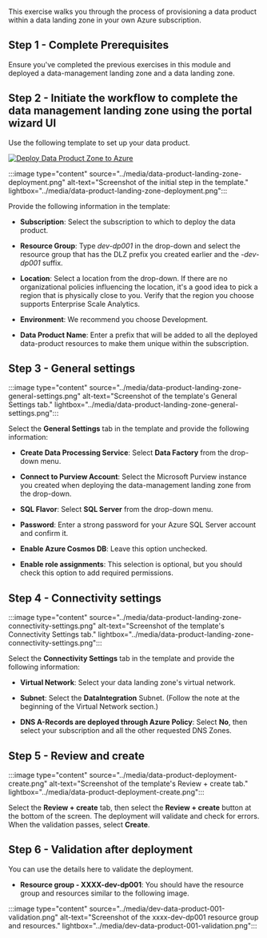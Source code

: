 This exercise walks you through the process of provisioning a data product within a data landing zone in your own Azure subscription.

## Step 1 - Complete Prerequisites

Ensure you've completed the previous exercises in this module and deployed a data-management landing zone and a data landing zone.

## Step 2 - Initiate the workflow to complete the data management landing zone using the portal wizard UI

Use the following template to set up your data product.

<a href="https://portal.azure.com/#blade/Microsoft_Azure_CreateUIDef/CustomDeploymentBlade/uri/https%3A%2F%2Fraw.githubusercontent.com%2FAzure%2Fdata-product-batch%2Fmain%2Finfra%2Fmain.json/uiFormDefinitionUri/https%3A%2F%2Fraw.githubusercontent.com%2FAzure%2Fdata-product-batch%2Fmain%2Fdocs%2Freference%2Fportal.dataProduct.json"> ![Deploy Data Product Zone to Azure](../media/deploy-to-azure.svg) </a>

:::image type="content" source="../media/data-product-landing-zone-deployment.png" alt-text="Screenshot of the initial step in the template." lightbox="../media/data-product-landing-zone-deployment.png":::

Provide the following information in the template:

- **Subscription**: Select the subscription to which to deploy the data product.

- **Resource Group**: Type *dev-dp001* in the drop-down and select the resource group that has the DLZ prefix you created earlier and the *-dev-dp001* suffix.

- **Location**: Select a location from the drop-down. If there are no organizational policies influencing the location, it's a good idea to pick a region that is physically close to you. Verify that the region you choose supports Enterprise Scale Analytics.

- **Environment**: We recommend you choose Development.

- **Data Product Name**: Enter a prefix that will be added to all the deployed data-product resources to make them unique within the subscription.

## Step 3 - General settings

:::image type="content" source="../media/data-product-landing-zone-general-settings.png" alt-text="Screenshot of the template's General Settings tab." lightbox="../media/data-product-landing-zone-general-settings.png":::

Select the **General Settings** tab in the template and provide the following information:

- **Create Data Processing Service**: Select **Data Factory** from the drop-down menu.

- **Connect to Purview Account**: Select the Microsoft Purview instance you created when deploying the data-management landing zone from the drop-down.

- **SQL Flavor**: Select **SQL Server** from the drop-down menu.

- **Password**: Enter a strong password for your Azure SQL Server account and confirm it.

- **Enable Azure Cosmos DB**: Leave this option unchecked.

- **Enable role assignments**: This selection is optional, but you should check this option to add required permissions.

## Step 4 - Connectivity settings

:::image type="content" source="../media/data-product-landing-zone-connectivity-settings.png" alt-text="Screenshot of the template's Connectivity Settings tab." lightbox="../media/data-product-landing-zone-connectivity-settings.png":::

Select the **Connectivity Settings** tab in the template and provide the following information:

- **Virtual Network**: Select your data landing zone's virtual network.

- **Subnet**: Select the **DataIntegration** Subnet. (Follow the note at the beginning of the Virtual Network section.)

- **DNS A-Records are deployed through Azure Policy**: Select **No**, then select your subscription and all the other requested DNS Zones.

## Step 5 - Review and create

:::image type="content" source="../media/data-product-deployment-create.png" alt-text="Screenshot of the template's Review + create tab." lightbox="../media/data-product-deployment-create.png":::

Select the **Review + create** tab, then select the **Review + create** button at the bottom of the screen. The deployment will validate and check for errors. When the validation passes, select **Create**.

## Step 6 - Validation after deployment

You can use the details here to validate the deployment.

- **Resource group - XXXX-dev-dp001**: You should have the resource group and resources similar to the following image.

:::image type="content" source="../media/dev-data-product-001-validation.png" alt-text="Screenshot of the xxxx-dev-dp001 resource group and resources." lightbox="../media/dev-data-product-001-validation.png":::
